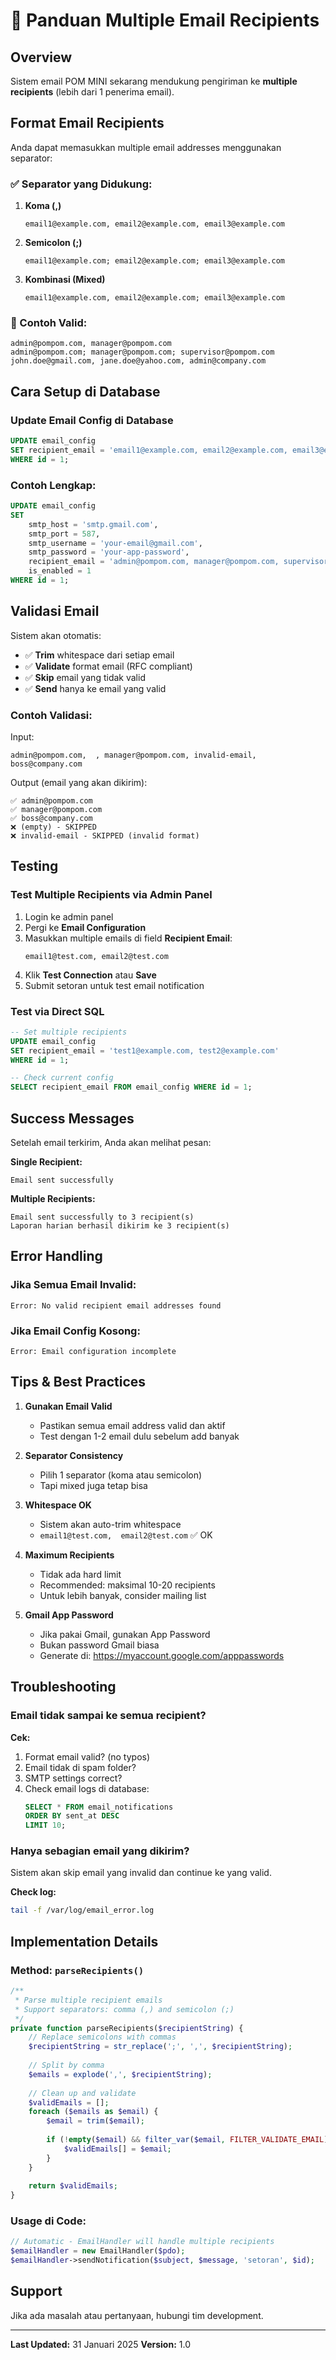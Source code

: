 # 📧 Panduan Multiple Email Recipients

## Overview
Sistem email POM MINI sekarang mendukung pengiriman ke **multiple recipients** (lebih dari 1 penerima email).

## Format Email Recipients

Anda dapat memasukkan multiple email addresses menggunakan separator:

### ✅ Separator yang Didukung:

1. **Koma (,)**
   ```
   email1@example.com, email2@example.com, email3@example.com
   ```

2. **Semicolon (;)**
   ```
   email1@example.com; email2@example.com; email3@example.com
   ```

3. **Kombinasi (Mixed)**
   ```
   email1@example.com, email2@example.com; email3@example.com
   ```

### 📝 Contoh Valid:

```
admin@pompom.com, manager@pompom.com
admin@pompom.com; manager@pompom.com; supervisor@pompom.com
john.doe@gmail.com, jane.doe@yahoo.com, admin@company.com
```

## Cara Setup di Database

### Update Email Config di Database

```sql
UPDATE email_config 
SET recipient_email = 'email1@example.com, email2@example.com, email3@example.com'
WHERE id = 1;
```

### Contoh Lengkap:

```sql
UPDATE email_config 
SET 
    smtp_host = 'smtp.gmail.com',
    smtp_port = 587,
    smtp_username = 'your-email@gmail.com',
    smtp_password = 'your-app-password',
    recipient_email = 'admin@pompom.com, manager@pompom.com, supervisor@pompom.com',
    is_enabled = 1
WHERE id = 1;
```

## Validasi Email

Sistem akan otomatis:
- ✅ **Trim** whitespace dari setiap email
- ✅ **Validate** format email (RFC compliant)
- ✅ **Skip** email yang tidak valid
- ✅ **Send** hanya ke email yang valid

### Contoh Validasi:

Input:
```
admin@pompom.com,  , manager@pompom.com, invalid-email, boss@company.com
```

Output (email yang akan dikirim):
```
✅ admin@pompom.com
✅ manager@pompom.com
✅ boss@company.com
❌ (empty) - SKIPPED
❌ invalid-email - SKIPPED (invalid format)
```

## Testing

### Test Multiple Recipients via Admin Panel

1. Login ke admin panel
2. Pergi ke **Email Configuration**
3. Masukkan multiple emails di field **Recipient Email**:
   ```
   email1@test.com, email2@test.com
   ```
4. Klik **Test Connection** atau **Save**
5. Submit setoran untuk test email notification

### Test via Direct SQL

```sql
-- Set multiple recipients
UPDATE email_config 
SET recipient_email = 'test1@example.com, test2@example.com'
WHERE id = 1;

-- Check current config
SELECT recipient_email FROM email_config WHERE id = 1;
```

## Success Messages

Setelah email terkirim, Anda akan melihat pesan:

**Single Recipient:**
```
Email sent successfully
```

**Multiple Recipients:**
```
Email sent successfully to 3 recipient(s)
Laporan harian berhasil dikirim ke 3 recipient(s)
```

## Error Handling

### Jika Semua Email Invalid:

```
Error: No valid recipient email addresses found
```

### Jika Email Config Kosong:

```
Error: Email configuration incomplete
```

## Tips & Best Practices

1. **Gunakan Email Valid**
   - Pastikan semua email address valid dan aktif
   - Test dengan 1-2 email dulu sebelum add banyak

2. **Separator Consistency**
   - Pilih 1 separator (koma atau semicolon)
   - Tapi mixed juga tetap bisa

3. **Whitespace OK**
   - Sistem akan auto-trim whitespace
   - `email1@test.com,  email2@test.com` ✅ OK

4. **Maximum Recipients**
   - Tidak ada hard limit
   - Recommended: maksimal 10-20 recipients
   - Untuk lebih banyak, consider mailing list

5. **Gmail App Password**
   - Jika pakai Gmail, gunakan App Password
   - Bukan password Gmail biasa
   - Generate di: https://myaccount.google.com/apppasswords

## Troubleshooting

### Email tidak sampai ke semua recipient?

**Cek:**
1. Format email valid? (no typos)
2. Email tidak di spam folder?
3. SMTP settings correct?
4. Check email logs di database:
   ```sql
   SELECT * FROM email_notifications 
   ORDER BY sent_at DESC 
   LIMIT 10;
   ```

### Hanya sebagian email yang dikirim?

Sistem akan skip email yang invalid dan continue ke yang valid.

**Check log:**
```bash
tail -f /var/log/email_error.log
```

## Implementation Details

### Method: `parseRecipients()`

```php
/**
 * Parse multiple recipient emails
 * Support separators: comma (,) and semicolon (;)
 */
private function parseRecipients($recipientString) {
    // Replace semicolons with commas
    $recipientString = str_replace(';', ',', $recipientString);
    
    // Split by comma
    $emails = explode(',', $recipientString);
    
    // Clean up and validate
    $validEmails = [];
    foreach ($emails as $email) {
        $email = trim($email);
        
        if (!empty($email) && filter_var($email, FILTER_VALIDATE_EMAIL)) {
            $validEmails[] = $email;
        }
    }
    
    return $validEmails;
}
```

### Usage di Code:

```php
// Automatic - EmailHandler will handle multiple recipients
$emailHandler = new EmailHandler($pdo);
$emailHandler->sendNotification($subject, $message, 'setoran', $id);
```

## Support

Jika ada masalah atau pertanyaan, hubungi tim development.

---
**Last Updated:** 31 Januari 2025
**Version:** 1.0
